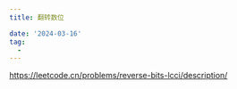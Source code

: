 ```yaml
---
title: 翻转数位

date: '2024-03-16'
tag:
  - 
---
```

<https://leetcode.cn/problems/reverse-bits-lcci/description/>
